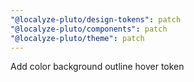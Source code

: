 ```yaml
---
"@localyze-pluto/design-tokens": patch
"@localyze-pluto/components": patch
"@localyze-pluto/theme": patch
---
```


Add color background outline hover token
